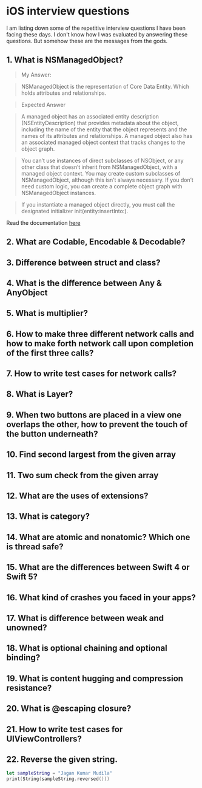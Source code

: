 # iOS interview questions
I am listing down some of the repetitive interview questions I have been facing these days. I don't know how I was evaluated by answering these questions. But somehow these are the messages from the gods.

## 1. What is NSManagedObject?
> My Answer: 

> NSManagedObject is the representation of Core Data Entity. Which holds attributes and relationships.

> Expected Answer

> A managed object has an associated entity description (NSEntityDescription) that provides metadata about the object, including the name of the entity that the object represents and the names of its attributes and relationships. A managed object also has an associated managed object context that tracks changes to the object graph.

> You can’t use instances of direct subclasses of NSObject, or any other class that doesn’t inherit from NSManagedObject, with a managed object context. You may create custom subclasses of NSManagedObject, although this isn’t always necessary. If you don’t need custom logic, you can create a complete object graph with NSManagedObject instances.

> If you instantiate a managed object directly, you must call the designated initializer init(entity:insertInto:).

Read the documentation [here](https://developer.apple.com/documentation/coredata/nsmanagedobject) 


## 2. What are Codable, Encodable & Decodable?
## 3. Difference between struct and class?
## 4. What is the difference between Any & AnyObject
## 5. What is multiplier?
## 6. How to make three different network calls and how to make forth network call upon completion of the first three calls?
## 7. How to write test cases for network calls?
## 8. What is Layer?
## 9. When two buttons are placed in a view one overlaps the other, how to prevent the touch of the button underneath?
## 10. Find second largest from the given array
## 11. Two sum check from the given array
## 12. What are the uses of extensions?
## 13. What is category?
## 14. What are atomic and nonatomic? Which one is thread safe?
## 15. What are the differences between Swift 4 or Swift 5?
## 16. What kind of crashes you faced in your apps?
## 17. What is difference between weak and unowned?
## 18. What is optional chaining and optional binding?
## 19. What is content hugging and compression resistance?
## 20. What is @escaping closure?
## 21. How to write test cases for UIViewControllers?
## 22. Reverse the given string.
``` swift
let sampleString = "Jagan Kumar Mudila"
print(String(sampleString.reversed()))
```
